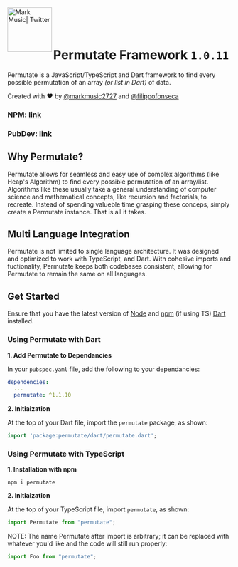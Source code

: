 <img align="left" alt="Mark Music| Twitter" width="100px" src="https://i.ibb.co/tMhqBMs/permutate.png" /> 

<br>
<br>
<br>

# Permutate Framework `1.0.11`

Permutate is a JavaScript/TypeScript and Dart framework to find every possible permutation of an array _(or list in Dart)_ of data.

Created with ❤️ by [@markmusic2727](https://twitter.com/MarkMusic2727) and [@filippofonseca](https://twitter.com/FilippoFonseca) 

### __NPM: [link](https://twitter.com/MarkMusic2727)__
### __PubDev: [link](https://twitter.com/MarkMusic2727)__

## Why Permutate?

Permutate allows for seamless and easy use of complex algorithms (like Heap's Algorithm) to find every possible permutation of an array/list. Algorithms like these usually take a general understanding of computer science and mathematical concepts, like recursion and factorials, to recreate. Instead of spending valueble time grasping these conceps, simply create a Permutate instance. That is all it takes.


## Multi Language Integration

Permutate is not limited to single language architecture. It was designed and optimized to work with TypeScript, and Dart. With cohesive imports and fuctionality, Permutate keeps both codebases consistent, allowing for Permutate to remain the same on all languages. 

## Get Started

Ensure that you have the latest version of [Node](https://nodejs.org/en/) and [npm](https://www.npmjs.com/) (if using TS) [Dart](https://dart.dev/) installed.

### Using Permutate with Dart

__1. Add Permutate to Dependancies__

In your `pubspec.yaml` file, add the following to your dependancies:

```yaml
dependencies:
  ...
  permutate: ^1.1.10
```

__2. Initiaization__

At the top of your Dart file, import the `permutate` package, as shown:

```dart
import 'package:permutate/dart/permutate.dart';
```

### Using Permutate with TypeScript

__1. Installation with npm__

```
npm i permutate
```

__2. Initiaization__

At the top of your TypeScript file, import `permutate`, as shown:

```ts
import Permutate from "permutate";
```

NOTE: The name Permutate after import is arbitrary; it can be replaced with whatever you'd like and the code will still run properly:

```ts
import Foo from "permutate";
```